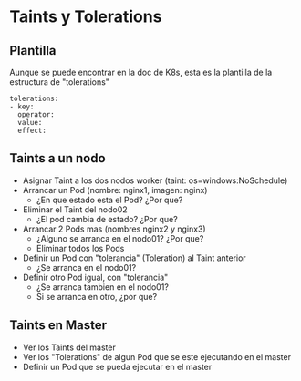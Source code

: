 # Taints y Tolerations

## Plantilla

Aunque se puede encontrar en la doc de K8s, esta es la plantilla de la estructura de "tolerations"

```
tolerations:
- key:
  operator:
  value:
  effect:
```

## Taints a un nodo

  * Asignar Taint a los dos nodos worker (taint: os=windows:NoSchedule)
  * Arrancar un Pod (nombre: nginx1, imagen: nginx)
    * ¿En que estado esta el Pod? ¿Por que?
  * Eliminar el Taint del nodo02
    * ¿El pod cambia de estado? ¿Por que?
  * Arrancar 2 Pods mas (nombres nginx2 y nginx3)
    * ¿Alguno se arranca en el nodo01? ¿Por que?
    * Eliminar todos los Pods
  * Definir un Pod con "tolerancia" (Toleration) al Taint anterior
    * ¿Se arranca en el nodo01?
  * Definir otro Pod igual, con "tolerancia"
    * ¿Se arranca tambien en el nodo01?
    * Si se arranca en otro, ¿por que?

## Taints en Master

  * Ver los Taints del master
  * Ver los "Tolerations" de algun Pod que se este ejecutando en el master
  * Definir un Pod que se pueda ejecutar en el master

